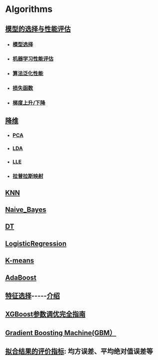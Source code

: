# Algorithms

## [模型的选择与性能评估](/AlgorithmSelection)    
  * ### [模型选择](/AlgorithmSelection#一-模型选择)   
  * ### [机器学习性能评估](/AlgorithmSelection#二-机器学习性能评估指标)   
  * ### [算法泛化性能](/AlgorithmSelection#三-算法泛化性能)   
  * ### [损失函数](/AlgorithmSelection#四-损失函数)
  * ### [梯度上升/下降]()

## [降维](/DimensionReduction)   
  * ### [PCA](/DimensionReduction#一-pca主成分分析)   
  * ### [LDA](/DimensionReduction#二-lda线性判别分析)  
  * ### [LLE](/DimensionReduction#三-lle局部线性嵌入)   
  * ### [拉普拉斯映射](/DimensionReduction#四-拉普拉斯特征映射)

## [KNN](https://github.com/Choven-Meng/ML_Algorithm/tree/master/KNN)

## [Naive_Bayes](https://github.com/Choven-Meng/Algorithms/tree/master/Naive_Bayes)

## [DT](https://github.com/Choven-Meng/Algorithms/tree/master/DT)

## [LogisticRegression](https://github.com/Choven-Meng/ML_Algorithm/tree/master/LogisticRegression)

## [K-means](https://github.com/Choven-Meng/ML_Algorithm/tree/master/Unsupervised_Learning/K-means)

## [AdaBoost](https://github.com/Choven-Meng/ML_Algorithm/tree/master/Ensemble%20Learning/boosting/AdaBoost)


## [特征选择](https://github.com/WillKoehrsen/feature-selector)-----[介绍](https://mp.weixin.qq.com/s?__biz=MzI0NzE3NTAzOA==&mid=2652118479&idx=1&sn=8bce64113dd889ca67586c3e9fb3cf15&chksm=f254bfdec52336c8c59ad822ca9f231a6ba180e432e5ecf2ea72094f6953bd2a20990da31dbe&mpshare=1&scene=1&srcid=07062AfdeLtAl51FOzoGNGgT&rd2werd=1#wechat_redirect)


## [XGBoost参数调优完全指南](https://blog.csdn.net/han_xiaoyang/article/details/52665396)

## [Gradient Boosting Machine(GBM）](https://blog.csdn.net/han_xiaoyang/article/details/52663170)

## [拟合结果的评价指标](https://blog.csdn.net/lipe12/article/details/51200510): 均方误差、平均绝对值误差等
